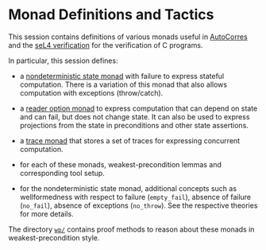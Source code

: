 <!--
  Copyright 2023, Proofcraft Pty Ltd
  SPDX-License-Identifier: CC-BY-SA-4.0
-->

# Monad Definitions and Tactics

This session contains definitions of various monads useful in [AutoCorres] and
the [seL4 verification][l4v] for the verification of C programs.

In particular, this session defines:

- a [nondeterministic state monad][nondet] with failure to express stateful
  computation. There is a variation of this monad that also allows computation
  with exceptions (throw/catch).

- a [reader option monad][option] to express computation that can depend on
  state and can fail, but does not change state. It can also be used to express
  projections from the state in preconditions and other state assertions.

- a [trace monad][trace] that stores a set of traces for expressing concurrent
  computation.

- for each of these monads, weakest-precondition lemmas and corresponding tool
  setup.

- for the nondeterministic state monad, additional concepts such as
  wellformedness with respect to failure (`empty_fail`), absence of failure
  (`no_fail`), absence of exceptions (`no_throw`). See the respective theories
  for more details.

The directory [`wp/`](./wp/) contains proof methods to reason about these monads
in weakest-precondition style.

[l4v]: https://github.com/seL4/l4v/
[nondet]: ./NonDetMonad.thy
[option]: ./OptionMonad.thy
[trace]: ./TraceMonad.thy
[AutoCorres]: ../../tools/autocorres/